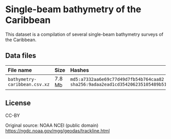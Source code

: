 # Single-beam bathymetry of the Caribbean

This dataset is a compilation of several single-beam bathymetry surveys of the Caribbean.

## Data files

| File name | Size | Hashes |
|:----------|:-----|:-------|
| `bathymetry-caribbean.csv.xz` | 7.8 Mb | `md5:a7332aa6e69c77d49d7fb54b764caa82` `sha256:9adaa2ead1cd354206235105489b511c4c46833b2e137a3eadc917243d16f09e` |

## License

CC-BY

Original source: NOAA NCEI (public domain) https://ngdc.noaa.gov/mgg/geodas/trackline.html

